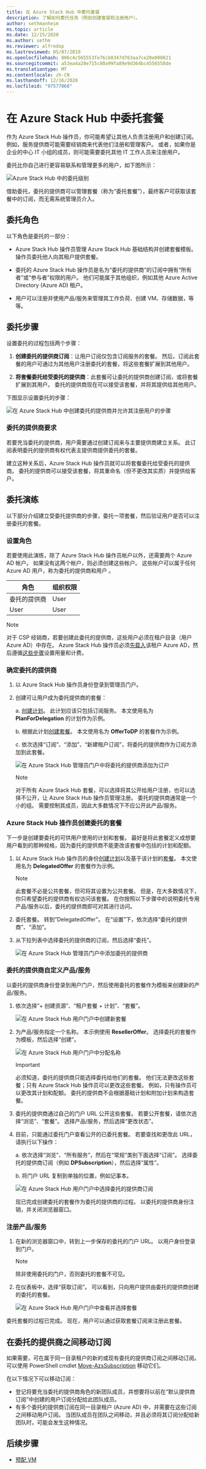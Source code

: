 ```yaml
---
title: 在 Azure Stack Hub 中委托套餐
description: 了解如何委托任务（例如创建套餐和注册用户）。
author: sethmanheim
ms.topic: article
ms.date: 12/15/2020
ms.author: sethm
ms.reviewer: alfredop
ms.lastreviewed: 05/07/2019
ms.openlocfilehash: 806c4c565553fe76cb8347d763aa7ce20e000821
ms.sourcegitcommit: a53ea4a28e715c80a99fa89e9d364bc4556558de
ms.translationtype: MT
ms.contentlocale: zh-CN
ms.lasthandoff: 12/16/2020
ms.locfileid: "97577068"
---
```

# <a name="delegate-offers-in-azure-stack-hub"></a>在 Azure Stack Hub 中委托套餐

作为 Azure Stack Hub 操作员，你可能希望让其他人负责注册用户和创建订阅。 例如，服务提供商可能需要经销商来代表他们注册和管理客户。 或者，如果你是企业的中心 IT 小组的成员，则可能需要委托其他 IT 工作人员来注册用户。

委托比你自己进行更容易联系和管理更多的用户，如下图所示：

![Azure Stack Hub 中的委托级别](media/azure-stack-delegated-provider/image1.png)

借助委托，委托的提供商可以管理套餐（称为“委托套餐”），最终客户可获取该套餐中的订阅，而无需系统管理员介入。

## <a name="delegation-roles"></a>委托角色

以下角色是委托的一部分：

* Azure Stack Hub 操作员管理 Azure Stack Hub 基础结构并创建套餐模板。 操作员委托他人向其租户提供套餐。

* 委托的 Azure Stack Hub 操作员是名为“委托的提供商”的订阅中拥有“所有者”或“参与者”权限的用户。   他们可能属于其他组织，例如其他 Azure Active Directory (Azure AD) 租户。

* 用户可以注册并使用产品/服务来管理其工作负荷、创建 VM、存储数据，等等。

## <a name="delegation-steps"></a>委托步骤

设置委托的过程包括两个步骤：

1. **创建委托的提供商订阅**：让用户订阅仅包含订阅服务的套餐。 然后，订阅此套餐的用户可通过为其他用户注册委托的套餐，将这些套餐扩展到其他用户。

2. **将套餐委托给受委托的提供商**：此套餐可让委托的提供商创建订阅，或将套餐扩展到其用户。 委托的提供商现在可以接受该套餐，并将其提供给其他用户。

下图显示设置委托的步骤：

![在 Azure Stack Hub 中创建委托的提供商并允许其注册用户的步骤](media/azure-stack-delegated-provider/image2.png)

### <a name="delegated-provider-requirements"></a>委托的提供商要求

若要充当委托的提供商，用户需要通过创建订阅来与主要提供商建立关系。 此订阅表明委托的提供商有权代表主提供商提供委托的套餐。

建立这种关系后，Azure Stack Hub 操作员就可以将套餐委托给受委托的提供商。 委托的提供商可以接受该套餐，将其重命名（但不更改其实质）并提供给客户。

## <a name="delegation-walkthrough"></a>委托演练

以下部分介绍建立受委托提供商的步骤，委托一项套餐，然后验证用户是否可以注册委托的套餐。

### <a name="set-up-roles"></a>设置角色

若要使用此演练，除了 Azure Stack Hub 操作员帐户以外，还需要两个 Azure AD 帐户。 如果没有这两个帐户，则必须创建这些帐户。 这些帐户可以属于任何 Azure AD 用户，称为委托的提供商和用户 。

| **角色** | **组织权限** |
| --- | --- |
| 委托的提供商 |User |
| User |User |

 > [!NOTE]
 > 对于 CSP 经销商，若要创建此委托的提供商，这些用户必须在租户目录（用户 Azure AD）中存在。 Azure Stack Hub 操作员必须[先载入](azure-stack-enable-multitenancy.md)该租户 Azure AD，然后遵循[这些步骤](azure-stack-csp-howto-register-tenants.md)设置用量和计费。

### <a name="identify-the-delegated-provider"></a>确定委托的提供商

1. 以 Azure Stack Hub 操作员身份登录到管理员门户。

1. 创建可让用户成为委托提供商的套餐：

   a.  [创建计划](azure-stack-create-plan.md)。
       此计划应该只包括订阅服务。 本文使用名为 **PlanForDelegation** 的计划作为示例。

   b.  根据此计划[创建套餐](azure-stack-create-offer.md)。 本文使用名为 **OfferToDP** 的套餐作为示例。

   c.  依次选择“订阅”、“添加”、“新建租户订阅”，将委托的提供商作为订阅方添加到此套餐。  

   ![在 Azure Stack Hub 管理员门户中将委托的提供商添加为订户](media/azure-stack-delegated-provider/image3.png)

   > [!NOTE]
   > 对于所有 Azure Stack Hub 套餐，可以选择将其公开给用户注册，也可以选择不公开，让 Azure Stack Hub 操作员管理注册。 委托的提供商通常是一个小的组。 需要控制其成员，因此大多数情况下不应公开此产品/服务。

### <a name="azure-stack-hub-operator-creates-the-delegated-offer"></a>Azure Stack Hub 操作员创建委托的套餐

下一步是创建要委托的可供用户使用的计划和套餐。 最好是将此套餐定义成想要用户看到的那种规格，因为委托的提供商不能更改该套餐中包括的计划和配额。

1. 以 Azure Stack Hub 操作员的身份[创建计划](azure-stack-create-plan.md)以及基于该计划的[套餐](azure-stack-create-offer.md)。 本文使用名为 **DelegatedOffer** 的套餐作为示例。

   > [!NOTE]
   > 此套餐不必是公共套餐，但可将其设置为公共套餐。 但是，在大多数情况下，你只希望委托的提供商有权访问该套餐。 在你按照以下步骤中的说明委托专用产品/服务以后，委托的提供商即可对其进行访问。

2. 委托套餐。 转到“DelegatedOffer”。 在“设置”下，依次选择“委托的提供商”、“添加”。  

3. 从下拉列表中选择委托的提供商的订阅，然后选择“委托”。

   ![在 Azure Stack Hub 管理员门户中添加委托的提供商](media/azure-stack-delegated-provider/image4.png)

### <a name="delegated-provider-customizes-the-offer"></a>委托的提供商自定义产品/服务

以委托的提供商身份登录到用户门户，然后使用委托的套餐作为模板来创建新的产品/服务。

1. 依次选择“+ 创建资源”、“租户套餐 + 计划”、“套餐”。  

    ![在 Azure Stack Hub 用户门户中创建新套餐](media/azure-stack-delegated-provider/image5.png)

2. 为产品/服务指定一个名称。 本示例使用 **ResellerOffer**。 选择委托的套餐作为模板，然后选择“创建”。

   ![在 Azure Stack Hub 用户门户中分配名称](media/azure-stack-delegated-provider/image6.png)

   >[!IMPORTANT]
   >必须知道，委托的提供商只能选择委托给他们的套餐。 他们无法更改这些套餐；只有 Azure Stack Hub 操作员可以更改这些套餐。 例如，只有操作员可以更改其计划和配额。 委托的提供商不会根据基础计划和附加计划来构造套餐。

3. 委托的提供商通过自己的门户 URL 公开这些套餐。 若要公开套餐，请依次选择“浏览”、“套餐”。  选择产品/服务，然后选择“更改状态”。

4. 目前，只能通过委托门户查看公开的已委托套餐。 若要查找和更改此 URL，请执行以下操作：

    a.  依次选择“浏览”、“所有服务”，然后在“常规”类别下面选择“订阅”。    选择委托的提供商订阅（例如 **DPSubscription**），然后选择“属性”。

    b.  将门户 URL 复制到单独的位置，例如记事本。

    ![在 Azure Stack Hub 用户门户中选择委托的提供商订阅](media/azure-stack-delegated-provider/dpportaluri.png)  

   现已完成创建委托的套餐作为委托的提供商的过程。 以委托的提供商身份注销，并关闭浏览器窗口。

### <a name="sign-up-for-the-offer"></a>注册产品/服务

1. 在新的浏览器窗口中，转到上一步保存的委托的门户 URL。 以用户身份登录到门户。

   >[!NOTE]
   >除非使用委托的门户，否则委托的套餐不可见。

1. 在仪表板中，选择“获取订阅”。 可以看到，只向用户提供由委托的提供商创建的委托的套餐。

   ![在 Azure Stack Hub 用户门户中查看并选择套餐](media/azure-stack-delegated-provider/image8.png)

委托套餐的过程已完成。 现在，用户可以通过获取套餐订阅来注册此套餐。

## <a name="move-subscriptions-between-delegated-providers"></a>在委托的提供商之间移动订阅

如果需要，可在属于同一目录租户的新的或现有委托的提供商订阅之间移动订阅。 可以使用 PowerShell cmdlet [Move-AzsSubscription](/powershell/module/azs.subscriptions.admin) 移动它们。

在以下情况下可以移动订阅：

* 登记将要充当委托的提供商角色的新团队成员，并想要将以前在“默认提供商订阅”中创建的用户订阅分配给此团队成员。
* 有多个委托的提供商订阅在同一目录租户 (Azure AD) 中，并需要在这些订阅之间移动用户订阅。 当团队成员在团队之间移动，并且必须将其订阅分配给新团队时，可能会发生这种情况。

## <a name="next-steps"></a>后续步骤

* [预配 VM](../user/azure-stack-create-vm-template.md)
